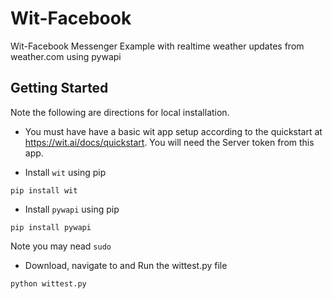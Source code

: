 # Wit-Facebook

Wit-Facebook Messenger Example with realtime weather updates from weather.com using pywapi

## Getting Started
Note the following are directions for local installation.

* You must have have a basic wit app setup according to the quickstart at  https://wit.ai/docs/quickstart. You will need the Server token from this app.

* Install `wit` using pip
```
pip install wit
 ```
 * Install `pywapi` using pip
 ```
pip install pywapi
 ```
Note you may nead `sudo`

* Download, navigate to and Run the wittest.py file
 ```
python wittest.py
 ```
